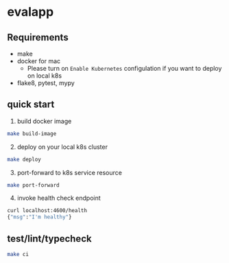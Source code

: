 # evalapp

## Requirements

- make
- docker for mac
    - Please turn on `Enable Kubernetes` configulation if you want to deploy on local k8s
- flake8, pytest, mypy

## quick start

1. build docker image
```bash
make build-image
```

2. deploy on your local k8s cluster
```bash
make deploy
```

3. port-forward to k8s service resource
```bash
make port-forward
```

4. invoke health check endpoint
```bash
curl localhost:4600/health
{"msg":"I'm healthy"}
```

## test/lint/typecheck

```bash
make ci
```